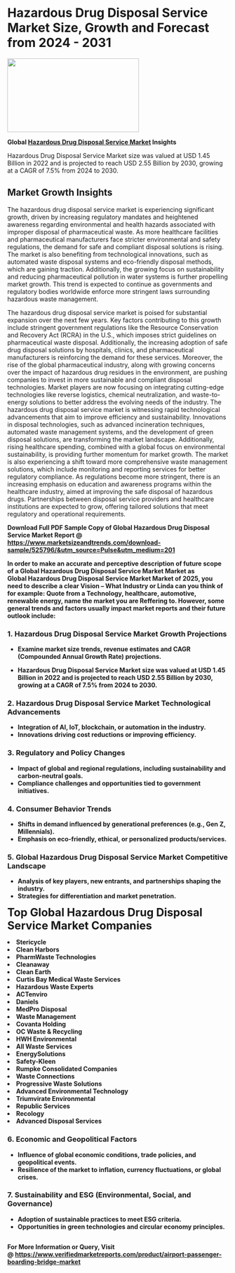 <H1>Hazardous Drug Disposal Service Market Size, Growth and Forecast from 2024 - 2031</H1><img class="aligncenter size-medium wp-image-584254" src="https://thirdeyenews.in/wp-content/uploads/2024/09/Global-Market-Research-300x168.jpeg" alt="" width="300" height="168" /><p><strong>Global&nbsp;<a href="https://www.marketsizeandtrends.com/download-sample/525796/&amp;utm_source=Pulse&amp;utm_medium=201">Hazardous Drug Disposal Service Market</a> Insights</strong></p><p>Hazardous Drug Disposal Service Market size was valued at USD 1.45 Billion in 2022 and is projected to reach USD 2.55 Billion by 2030, growing at a CAGR of 7.5% from 2024 to 2030.</p><p><h2>Market Growth Insights</h2> <p>The hazardous drug disposal service market is experiencing significant growth, driven by increasing regulatory mandates and heightened awareness regarding environmental and health hazards associated with improper disposal of pharmaceutical waste. As more healthcare facilities and pharmaceutical manufacturers face stricter environmental and safety regulations, the demand for safe and compliant disposal solutions is rising. The market is also benefiting from technological innovations, such as automated waste disposal systems and eco-friendly disposal methods, which are gaining traction. Additionally, the growing focus on sustainability and reducing pharmaceutical pollution in water systems is further propelling market growth. This trend is expected to continue as governments and regulatory bodies worldwide enforce more stringent laws surrounding hazardous waste management.</p> <p><strong></strong></p> <p>The hazardous drug disposal service market is poised for substantial expansion over the next few years. Key factors contributing to this growth include stringent government regulations like the Resource Conservation and Recovery Act (RCRA) in the U.S., which imposes strict guidelines on pharmaceutical waste disposal. Additionally, the increasing adoption of safe drug disposal solutions by hospitals, clinics, and pharmaceutical manufacturers is reinforcing the demand for these services. Moreover, the rise of the global pharmaceutical industry, along with growing concerns over the impact of hazardous drug residues in the environment, are pushing companies to invest in more sustainable and compliant disposal technologies. Market players are now focusing on integrating cutting-edge technologies like reverse logistics, chemical neutralization, and waste-to-energy solutions to better address the evolving needs of the industry. The hazardous drug disposal service market is witnessing rapid technological advancements that aim to improve efficiency and sustainability. Innovations in disposal technologies, such as advanced incineration techniques, automated waste management systems, and the development of green disposal solutions, are transforming the market landscape. Additionally, rising healthcare spending, combined with a global focus on environmental sustainability, is providing further momentum for market growth. The market is also experiencing a shift toward more comprehensive waste management solutions, which include monitoring and reporting services for better regulatory compliance. As regulations become more stringent, there is an increasing emphasis on education and awareness programs within the healthcare industry, aimed at improving the safe disposal of hazardous drugs. Partnerships between disposal service providers and healthcare institutions are expected to grow, offering tailored solutions that meet regulatory and operational requirements. <p><strong></p><p><span class=""><strong>Download Full PDF Sample Copy of Global Hazardous Drug Disposal Service Market Report</strong> @ <a href="https://www.marketsizeandtrends.com/download-sample/525796/&amp;utm_source=Pulse&amp;utm_medium=201" target="_blank">https://www.marketsizeandtrends.com/download-sample/525796/&amp;utm_source=Pulse&amp;utm_medium=201</a></span></p><p>In order to make an accurate and perceptive description of future scope of a Global&nbsp;Hazardous Drug Disposal Service Market Market as Global&nbsp;Hazardous Drug Disposal Service Market Market of 2025, you need to describe a clear Vision &ndash; What Industry or Linda can you think of for example: Quote from a Technology, healthcare, automotive, renewable energy, name the market you are Reffering to. However, some general trends and factors usually impact market reports and their future outlook include:</p><h3>1.&nbsp;<strong>Hazardous Drug Disposal Service Market Growth Projections</strong></h3><ul><li>Examine market size trends, revenue estimates and CAGR (Compounded Annual Growth Rate) projections.</li><li><p>Hazardous Drug Disposal Service Market size was valued at USD 1.45 Billion in 2022 and is projected to reach USD 2.55 Billion by 2030, growing at a CAGR of 7.5% from 2024 to 2030.</p></li></ul><h3>2.&nbsp;<strong>Hazardous Drug Disposal Service Market Technological Advancements</strong></h3><ul><li>Integration of AI, IoT, blockchain, or automation in the industry.</li><li>Innovations driving cost reductions or improving efficiency.</li></ul><h3>3.&nbsp;<strong>Regulatory and Policy Changes</strong></h3><ul><li>Impact of global and regional regulations, including sustainability and carbon-neutral goals.</li><li>Compliance challenges and opportunities tied to government initiatives.</li></ul><h3>4.&nbsp;<strong>Consumer Behavior Trends</strong></h3><ul><li>Shifts in demand influenced by generational preferences (e.g., Gen Z, Millennials).</li><li>Emphasis on eco-friendly, ethical, or personalized products/services.</li></ul><h3>5.&nbsp;<strong>Global Hazardous Drug Disposal Service Market Competitive Landscape</strong></h3><ul><li>Analysis of key players, new entrants, and partnerships shaping the industry.</li><li>Strategies for differentiation and market penetration.</li></ul><p data-pm-slice="1 1 []"><span style="color: inherit; font-family: inherit; font-size: 25px;">Top Global Hazardous Drug Disposal Service Market Companies</span></p><div class="" data-test-id=""><p><li>Stericycle</li><li> Clean Harbors</li><li> PharmWaste Technologies</li><li> Cleanaway</li><li> Clean Earth</li><li> Curtis Bay Medical Waste Services</li><li> Hazardous Waste Experts</li><li> ACTenviro</li><li> Daniels</li><li> MedPro Disposal</li><li> Waste Management</li><li> Covanta Holding</li><li> OC Waste & Recycling</li><li> HWH Environmental</li><li> All Waste Services</li><li> EnergySolutions</li><li> Safety-Kleen</li><li> Rumpke Consolidated Companies</li><li> Waste Connections</li><li> Progressive Waste Solutions</li><li> Advanced Environmental Technology</li><li> Triumvirate Environmental</li><li> Republic Services</li><li> Recology</li><li> Advanced Disposal Services</li></p></div><h3>6.&nbsp;<strong>Economic and Geopolitical Factors</strong></h3><ul><li>Influence of global economic conditions, trade policies, and geopolitical events.</li><li>Resilience of the market to inflation, currency fluctuations, or global crises.</li></ul><h3>7.&nbsp;<strong>Sustainability and ESG (Environmental, Social, and Governance)</strong></h3><ul><li>Adoption of sustainable practices to meet ESG criteria.</li><li>Opportunities in green technologies and circular economy principles.</li></ul><h2><strong style="font-size: 14px;">For More Information or Query, Visit @&nbsp;</strong><a style="background-color: #ffffff; font-size: 14px;" href="https://www.marketsizeandtrends.com/report/hazardous-drug-disposal-service-market/" target="_blank">https://www.verifiedmarketreports.com/product/airport-passenger-boarding-bridge-market</a></h2>
